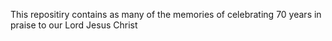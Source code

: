

This repositiry contains as many of the memories of celebrating 70 years in praise to our  Lord Jesus Christ
